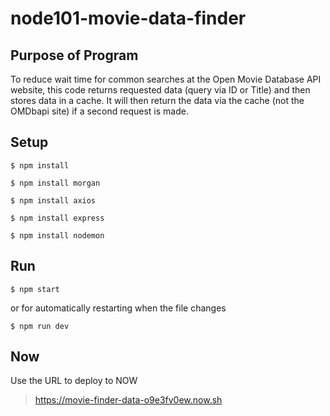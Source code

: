# node101-movie-data-finder

## Purpose of Program
To reduce wait time for common searches at the Open Movie Database API website, this code returns requested data (query via ID or Title) and then stores data in a cache.  It will then return the data via the cache (not the OMDbapi site) if a second request is made.

## Setup
```
$ npm install
```
```
$ npm install morgan
```
```
$ npm install axios
```
```
$ npm install express
```
```
$ npm install nodemon
```

## Run
```
$ npm start
```


or for automatically restarting when the file changes
```
$ npm run dev
```

## Now
Use the URL to deploy to NOW
>https://movie-finder-data-o9e3fv0ew.now.sh

